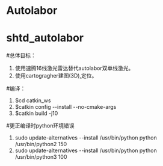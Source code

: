 # Autolabor
# shtd_autolabor
#总体目标： 

1. 使用速腾16线激光雷达替代autolabor双单线激光。 
2. 使用cartogragher建图(3D),定位。

#编译：

1. $cd catkin_ws
2. $catkin config --install --no-cmake-args
3. $catkin build -j10

#更正编译时python环境错误

1. sudo update-alternatives --install /usr/bin/python python /usr/bin/python2 150
2. sudo update-alternatives --install /usr/bin/python python /usr/bin/python3 100